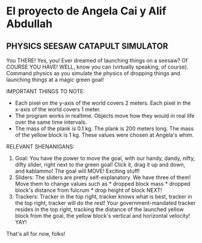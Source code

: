 # El proyecto de Angela Cai y Alif Abdullah
## PHYSICS SEESAW CATAPULT SIMULATOR

You THERE! Yes, you! Ever dreamed of launching things on a seesaw?  Of COURSE YOU HAVE! WELL, know you can (virtually speaking, of course). Command physics as you simulate the physics of dropping things and launching things at a magic green goal!

IMPORTANT THINGS TO NOTE: 
* Each pixel on the y-axis of the world covers 2 meters. Each pixel in the x-axis of the world covers 1 meter.  
* The program works in realtime. Objects move how they would in real life over the same time intervals.  
* The mass of the plank is 0.1 kg. The plank is 200 meters long. The mass of the yellow block is 1 kg. These values were chosen at Angela's whim.

RELEVANT SHENANIGANS:
1) Goal: You have the power to move the goal, with our handy, dandy, nifty, difty slider, right next to the green goal! Click it, drag it up and down, and kablammo! The goal will MOVE! Exciting stuff!
2) Sliders: The sliders are pretty self-explanatory. We have three of them! Move them to change values such as * dropped block mass * dropped block's distance from fulcrum * drop height of block NEXT!
3) Trackers: Tracker in the top right, tracker knows what is best, tracker in the top right, tracker will do the rest! Your government-mandated tracker resides in the top right, tracking the distance of the launched yellow block from the goal, the yellow block's vertical and horizontal velocity!  YAY!

That's all for now, folks!
